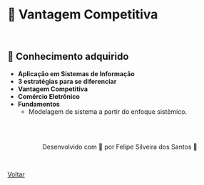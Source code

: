 <h1>🎫 Vantagem Competitiva</h1>

<br>

<h2> 🧠 Conhecimento adquirido </h2>

- **Aplicação em Sistemas de Informação**
- **3 estratégias para se diferenciar**
- **Vantagem Competitiva**
- **Comércio Eletrônico**
- **Fundamentos**
  - Modelagem de sistema a partir do enfoque sistêmico.

<br><br>

<p align="center"> Desenvolvido com 💜 por Felipe Silveira dos Santos 👋 <p>


<br>

<a href="./README.md">Voltar</a>
